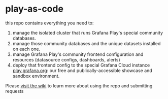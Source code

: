 # play-as-code

this repo contains everything you need to:

1) manage the isolated cluster that runs Grafana Play's special community databases.
2) manage those community databases and the unique datasets installed on each one.
3) manage Grafana Play's community frontend configuration and resources (datasource configs, dashboards, alerts)
4) deploy that frontend config to the special Grafana Cloud instance [play.grafana.org](https://play.grafana.org): our free and publically-accessible showcase and sandbox environment.

Please [visit the wiki](https://github.com/grafana/play-as-code/wiki) to learn more about using the repo and submitting requests
